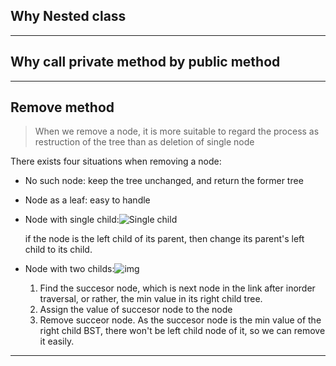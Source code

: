 ## Why Nested class ##

---

## Why call private method by public method ##

---

## Remove method ##

> When we remove a node, it is more suitable to regard the process as restruction of the tree than as deletion of single node

There exists four situations when removing a node:

- No such node: keep the tree unchanged, and return the former tree

- Node as a leaf: easy to handle

- Node with single child:![Single child](https://img-blog.csdnimg.cn/20201020210824347.png?x-oss-process=image/watermark,type_ZmFuZ3poZW5naGVpdGk,shadow_10,text_aHR0cHM6Ly9ibG9nLmNzZG4ubmV0L3poaXpoZW5nZ3Vhbg==,size_16,color_FFFFFF,t_70#pic_center)

    if the node is the left child of its parent, then change its parent's left child to its child.

- Node with two childs:![img](https://img-blog.csdnimg.cn/20201020211026630.png?x-oss-process=image/watermark,type_ZmFuZ3poZW5naGVpdGk,shadow_10,text_aHR0cHM6Ly9ibG9nLmNzZG4ubmV0L3poaXpoZW5nZ3Vhbg==,size_16,color_FFFFFF,t_70#pic_center)
    1. Find the succesor node, which is next node in the link after inorder traversal, or rather, the min value in its right child tree.
    2. Assign the value of succesor node to the node
    3. Remove succeor node. As the succesor node is the min value of the right child BST, there won't be left child node of it, so we can remove it easily.

---

